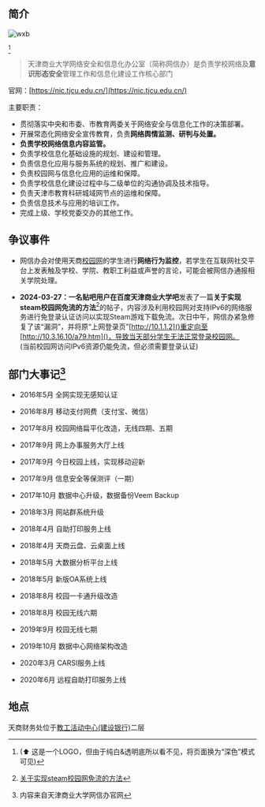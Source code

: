 ## 简介

![wxb](https://nic.tjcu.edu.cn/assets/img/logo-dark1.png)

[^1]

> 天津商业大学网络安全和信息化办公室（简称网信办）是负责学校网络及**意识形态安全**管理工作和信息化建设工作核心部门

官网：[https://nic.tjcu.edu.cn/](https://nic.tjcu.edu.cn/)

主要职责：

- 贯彻落实中央和市委、市教育两委关于网络安全与信息化工作的决策部署。
- 开展常态化网络安全宣传教育，负责**网络舆情监测、研判与处置。**
- **负责学校网络信息内容监管。**
- 负责学校信息化基础设施的规划、建设和管理。
- 负责信息化应用与服务系统的规划、推广和建设。
- 负责校园网与信息化应用的运维和保障。
- 负责学校信息化建设过程中与二级单位的沟通协调及技术指导。
- 负责天津市教育科研城域网节点的运维和保障。
- 负责信息技术与应用的培训工作。
- 完成上级、学校党委交办的其他工作。

## 争议事件

- 网信办会对使用天商[校园网]()的学生进行**网络行为监控**，若学生在互联网社交平台上发表触及学校、学院、教职工利益或声誉的言论，可能会被网信办通报相关学院处理。

- **2024-03-27：**一名贴吧用户在**百度天津商业大学吧**发表了一篇**关于实现steam校园网免流的方法**[^2]的帖子，内容涉及利用校园网对支持IPv6的网络服务进行免登录认证访问以实现Steam游戏下载免流。次日中午，网信办紧急修复了该“漏洞”，并将原“上网登录页”[http://10.1.1.2]()重定向至[http://10.3.16.10/a79.htm]()，导致当天部分学生无法正常登录校园网。
<br/>(当前校园网访问IPv6资源仍能免流，但必须需要登录认证)

## 部门大事记[^3]

- 2016年5月 全网实现无感知认证

- 2016年8月 移动支付网费（支付宝、微信）

- 2017年8月 校园网络扁平化改造，无线四期、五期

- 2017年9月 网上办事服务大厅上线

- 2017年9月 今日校园上线，实现移动迎新

- 2017年9月 信息安全等保测评（一期）

- 2017年10月 数据中心升级，数据备份Veem Backup

- 2018年3月 网站群系统升级

- 2018年4月 自助打印服务上线

- 2018年4月 天商云盘、云桌面上线

- 2018年5月 大数据分析平台上线

- 2018年5月 新版OA系统上线

- 2018年8月 校园一卡通升级改造

- 2018年8月 校园无线六期

- 2019年9月 校园无线七期

- 2019年10月 数据中心网络架构改造

- 2020年3月 CARSI服务上线

- 2020年6月 远程自助打印服务上线

## 地点
天商财务处位于[教工活动中心(建设银行)]()二层



[^1]: (⬆ 这是一个LOGO，但由于纯白&透明底所以看不见，将页面换为“深色”模式可见)
[^2]: [关于实现steam校园网免流的方法](https://tieba.baidu.com/p/8954221416)
[^3]: 内容来自天津商业大学网信办官网